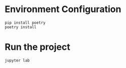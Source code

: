 # Environment Configuration
````commandline
pip install poetry
poetry install
````

# Run the project
````commandline
jupyter lab
````